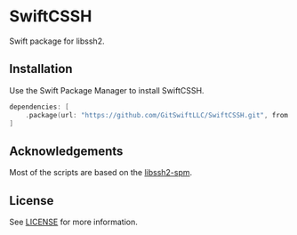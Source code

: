 # SwiftCSSH
Swift package for libssh2.

## Installation

Use the Swift Package Manager to install SwiftCSSH.

```swift
dependencies: [
    .package(url: "https://github.com/GitSwiftLLC/SwiftCSSH.git", from: "1.11.1")
]
```

## Acknowledgements

Most of the scripts are based on the [libssh2-spm](https://github.com/Lakr233/libssh2-spm.git).


## License

See [LICENSE](LICENSE) for more information.